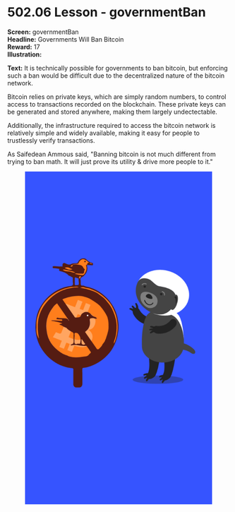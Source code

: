 # 502.06 Lesson - governmentBan

**Screen:** governmentBan\
**Headline:** Governments Will Ban Bitcoin\
**Reward:** 17\
**Illustration:**

**Text:** It is technically possible for governments to ban bitcoin, but enforcing such a ban would be difficult due to the decentralized nature of the bitcoin network.

Bitcoin relies on private keys, which are simply random numbers, to control access to transactions recorded on the blockchain. These private keys can be generated and stored anywhere, making them largely undectectable.

Additionally, the infrastructure required to access the bitcoin network is relatively simple and widely available, making it easy for people to trustlessly verify transactions.

As Saifedean Ammous said, "Banning bitcoin is not much different from trying to ban math. It will just prove its utility & drive more people to it."

<figure><img src="../.gitbook/assets/502-06.png" alt=""><figcaption></figcaption></figure>
